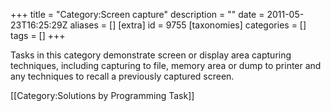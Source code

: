 +++
title = "Category:Screen capture"
description = ""
date = 2011-05-23T16:25:29Z
aliases = []
[extra]
id = 9755
[taxonomies]
categories = []
tags = []
+++

Tasks in this category demonstrate screen or display area capturing techniques, including capturing to file, memory area or dump to printer and any techniques to recall a previously captured screen.

[[Category:Solutions by Programming Task]]
